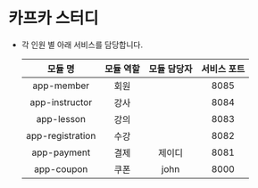 # 카프카 스터디 
- 각 인원 별 아래 서비스를 담당합니다.

  | 모듈 명   | 모듈 역할 | 모듈 담당자 | 서비스 포트 |
  |:-----:|:------:|:------:|:----:|
  | app-member    |  회원   |        |  8085  |
  | app-instructor    |  강사   |        |  8084  |
  | app-lesson    |  강의   |        |  8083  |
  | app-registration    |  수강   |        |  8082  |
  | app-payment    |  결제   |  제이디   |  8081  |
  | app-coupon    |  쿠폰   |  john  |  8000  |
